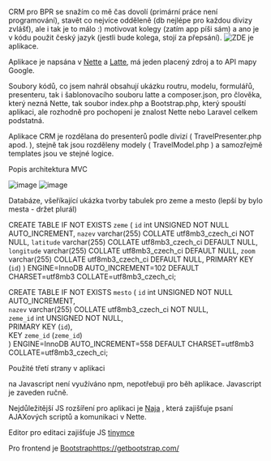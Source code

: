 CRM pro BPR se snažím co mě čas dovolí (primární práce není programování), stavět co nejvíce odděleně (db nejlépe pro každou divizy zvlášť), ale i tak je to málo :) motivovat kolegy (zatím app píši sám) a ano je v kódu použit český jazyk (jestli bude kolega, stojí za přepsání). ![ZDE]([https://github.com/MiRdACz/CRM/assets/9698726/42a25108-b7d0-45aa-bf34-9e2afb3178cf](https://github.com/MiRdACz/crm_bpr)) je aplikace.

Aplikace je napsána v [Nette](https://nette.org/cs/) a [Latte](https://latte.nette.org/), má jeden placený zdroj a to API mapy Google.

Soubory kódů, co jsem nahrál obsahují ukázku routru, modelu, formulářů, presenteru, tak i šablonovacího souboru latte a composer.json, pro člověka, který nezná Nette, tak soubor index.php a Bootstrap.php, který spouští aplikaci, ale rozhodně pro pochopení je znalost Nette nebo Laravel celkem podstatná.

Aplikace CRM je rozdělana do presenterů podle divizí ( TravelPresenter.php apod. ), stejně tak jsou rozděleny modely ( TravelModel.php ) a samozřejmě templates jsou ve stejné logice.

Popis architektura MVC

![image](https://github.com/MiRdACz/CRM/assets/9698726/42a25108-b7d0-45aa-bf34-9e2afb3178cf)
![image](https://github.com/MiRdACz/CRM/assets/9698726/1d478cda-4fad-442f-a126-24aa7e525bff)

Databáze, všeříkající ukázka tvorby tabulek pro zeme a mesto (lepší by bylo mesta - držet plurál)

CREATE TABLE IF NOT EXISTS `zeme` (
  `id` int UNSIGNED NOT NULL AUTO_INCREMENT,
  `nazev` varchar(255) COLLATE utf8mb3_czech_ci NOT NULL,
  `latitude` varchar(255) COLLATE utf8mb3_czech_ci DEFAULT NULL,
  `longitude` varchar(255) COLLATE utf8mb3_czech_ci DEFAULT NULL,
  `zoom` varchar(255) COLLATE utf8mb3_czech_ci DEFAULT NULL,
  PRIMARY KEY (`id`)
) ENGINE=InnoDB AUTO_INCREMENT=102 DEFAULT CHARSET=utf8mb3 COLLATE=utf8mb3_czech_ci;

CREATE TABLE IF NOT EXISTS `mesto` (
 `id` int UNSIGNED NOT NULL AUTO_INCREMENT,  
 `nazev` varchar(255) COLLATE utf8mb3_czech_ci NOT NULL,  
 `zeme_id` int UNSIGNED NOT NULL,  
 PRIMARY KEY (`id`),  
 KEY `zeme_id` (`zeme_id`)  
) ENGINE=InnoDB AUTO_INCREMENT=558 DEFAULT CHARSET=utf8mb3 COLLATE=utf8mb3_czech_ci;


Použité třetí strany v aplikaci

na Javascript není využíváno npm, nepotřebuji pro běh aplikace.
Javascript je zaveden ručně.

Nejdůležitější JS rozšíření pro aplikaci je [Naja](https://naja.js.org/#/) , která zajišťuje psaní AJAXových scriptů a komunikaci v Nette.

Editor pro editaci zajišťuje JS [tinymce](https://www.tiny.cloud/)

Pro frontend je [Bootstrap](https://getbootstrap.com/)https://getbootstrap.com/


